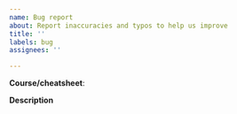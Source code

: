 ```yaml
---
name: Bug report
about: Report inaccuracies and typos to help us improve
title: ''
labels: bug
assignees: ''

---
```


**Course/cheatsheet**: <!-- The course/cheatsheet where you found the bug in -->

**Description**
<!-- Please describe the bug you found here -->
<!-- If relevant, feel free to include screenshots too -->
